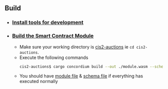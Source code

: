 ## Build

- ### [Install tools for development](https://developer.concordium.software/en/mainnet/smart-contracts/guides/setup-tools.html#setup-tools)
- ### [Build the Smart Contract Module](https://developer.concordium.software/en/mainnet/smart-contracts/guides/compile-module.html)
  - Make sure your working directory is [cis2-auctions](./) ie `cd cis2-auctions`.
  - Execute the following commands
    ```bash
    cis2-auctions$ cargo concordium build --out ./module.wasm --schema-out ./schema.bin
    ```
  - You should have [module file](./module.wasm) & [schema file](./schema.bin) if everything has executed normally
